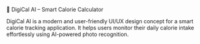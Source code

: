 🥗 DigiCal AI – Smart Calorie Calculator

DigiCal AI is a modern and user-friendly UI/UX design concept for a smart calorie tracking application. It helps users monitor their daily calorie intake effortlessly using AI-powered photo recognition.

